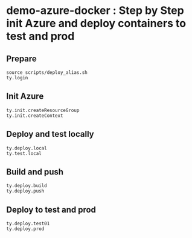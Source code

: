 
# demo-azure-docker : Step by Step init Azure and deploy containers to test and prod


## Prepare

    source scripts/deploy_alias.sh
    ty.login


## Init Azure

    ty.init.createResourceGroup
    ty.init.createContext

## Deploy and test locally

    ty.deploy.local
    ty.test.local


## Build and push

    ty.deploy.build
    ty.deploy.push

## Deploy to test and prod

    ty.deploy.test01
    ty.deploy.prod

